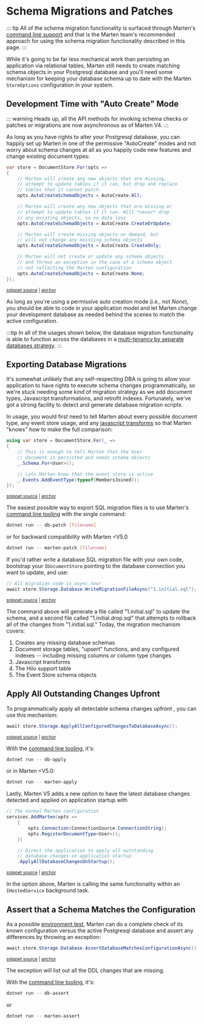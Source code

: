 # Schema Migrations and Patches

::: tip
All of the schema migration functionality is surfaced through Marten's [command line support](/configuration/cli) and that is the Marten team's
recommended approach for using the schema migration functionality described in this page.
:::

While it's going to be far less mechanical work than persisting an application via relational tables, Marten still needs to create
matching schema objects in your Postgresql database and you'll need some mechanism for keeping your database schema up to date
with the Marten `StoreOptions` configuration in your system.

## Development Time with "Auto Create" Mode

::: warning
Heads up, all the API methods for invoking schema checks or patches or migrations are now asynchronous as of Marten V4.
:::

As long as you have rights to alter your Postgresql database, you can happily set up Marten in one of the permissive "AutoCreate"
modes and not worry about schema changes at all as you happily code new features and change existing document types:

<!-- snippet: sample_AutoCreateSchemaObjects -->
<a id='snippet-sample_autocreateschemaobjects'></a>
```cs
var store = DocumentStore.For(opts =>
{
    // Marten will create any new objects that are missing,
    // attempt to update tables if it can, but drop and replace
    // tables that it cannot patch.
    opts.AutoCreateSchemaObjects = AutoCreate.All;

    // Marten will create any new objects that are missing or
    // attempt to update tables if it can. Will *never* drop
    // any existing objects, so no data loss
    opts.AutoCreateSchemaObjects = AutoCreate.CreateOrUpdate;

    // Marten will create missing objects on demand, but
    // will not change any existing schema objects
    opts.AutoCreateSchemaObjects = AutoCreate.CreateOnly;

    // Marten will not create or update any schema objects
    // and throws an exception in the case of a schema object
    // not reflecting the Marten configuration
    opts.AutoCreateSchemaObjects = AutoCreate.None;
});
```
<sup><a href='https://github.com/JasperFx/marten/blob/master/src/CoreTests/StoreOptionsTests.cs#L39-L63' title='Snippet source file'>snippet source</a> | <a href='#snippet-sample_autocreateschemaobjects' title='Start of snippet'>anchor</a></sup>
<!-- endSnippet -->

As long as you're using a permissive auto creation mode (i.e., not _None_), you should be able to code in your application model
and let Marten change your development database as needed behind the scenes to match the active configuration.

:::tip
In all of the usages shown below, the database migration functionality is able to function across the databases in a
[multi-tenancy by separate databases strategy](/configuration/multitenancy).
:::

## Exporting Database Migrations

It's somewhat unlikely that any self-respecting DBA is going to allow your application to have rights to execute schema changes programmatically,
so we're stuck needing some kind of migration strategy as we add document types, Javascript transformations, and retrofit indexes. Fortunately, we've got
a strong facility to detect and generate database migration scripts.

In usage, you would first need to tell Marten about every possible document type, any event store usage, and any
[javascript transforms](/documents/plv8) so that Marten
"knows" how to make the full comparison:

<!-- snippet: sample_configure-document-types-upfront -->
<a id='snippet-sample_configure-document-types-upfront'></a>
```cs
using var store = DocumentStore.For(_ =>
{
    // This is enough to tell Marten that the User
    // document is persisted and needs schema objects
    _.Schema.For<User>();

    // Lets Marten know that the event store is active
    _.Events.AddEventType(typeof(MembersJoined));
});
```
<sup><a href='https://github.com/JasperFx/marten/blob/master/src/EventSourcingTests/Examples/MigrationSamples.cs#L11-L21' title='Snippet source file'>snippet source</a> | <a href='#snippet-sample_configure-document-types-upfront' title='Start of snippet'>anchor</a></sup>
<!-- endSnippet -->

The easiest possible way to export SQL migration files is to use Marten's [command line tooling](/configuration/cli) with the single command:

```bash
dotnet run -- db-patch [filename]
```

or for backward compatibility with Marten <V5.0

```bash
dotnet run -- marten-patch [filename]
```

If you'd rather write a database SQL migration file with your own code, bootstrap your `IDocumentStore` pointing to the database connection you
want to update, and use:

<!-- snippet: sample_WritePatch -->
<a id='snippet-sample_writepatch'></a>
```cs
// All migration code is async now!
await store.Storage.Database.WriteMigrationFileAsync("1.initial.sql");
```
<sup><a href='https://github.com/JasperFx/marten/blob/master/src/Marten.Testing/Examples/MigrationSamples.cs#L19-L23' title='Snippet source file'>snippet source</a> | <a href='#snippet-sample_writepatch' title='Start of snippet'>anchor</a></sup>
<!-- endSnippet -->

The command above will generate a file called "1.initial.sql" to update the schema, and a second file called
"1.initial.drop.sql" that attempts to rollback all of the changes from "1.initial.sql." Today, the migration
mechanism covers:

1. Creates any missing database schemas
1. Document storage tables, "upsert" functions, and any configured indexes -- including missing columns or column type changes
1. Javascript transforms
1. The Hilo support table
1. The Event Store schema objects

## Apply All Outstanding Changes Upfront

To programmatically apply all detectable schema changes upfront , you can use this mechanism:

<!-- snippet: sample_ApplyAllConfiguredChangesToDatabase -->
<a id='snippet-sample_applyallconfiguredchangestodatabase'></a>
```cs
await store.Storage.ApplyAllConfiguredChangesToDatabaseAsync();
```
<sup><a href='https://github.com/JasperFx/marten/blob/master/src/Marten.Testing/Examples/MigrationSamples.cs#L25-L27' title='Snippet source file'>snippet source</a> | <a href='#snippet-sample_applyallconfiguredchangestodatabase' title='Start of snippet'>anchor</a></sup>
<!-- endSnippet -->

With the [command line tooling](/configuration/cli), it's:

```bash
dotnet run -- db-apply
```

or in Marten <V5.0:

```bash
dotnet run -- marten-apply
```

Lastly, Marten V5 adds a new option to have the latest database changes detected and applied on application startup with

<!-- snippet: sample_using_ApplyAllDatabaseChangesOnStartup -->
<a id='snippet-sample_using_applyalldatabasechangesonstartup'></a>
```cs
// The normal Marten configuration
services.AddMarten(opts =>
    {
        opts.Connection(ConnectionSource.ConnectionString);
        opts.RegisterDocumentType<User>();
    })

    // Direct the application to apply all outstanding
    // database changes on application startup
    .ApplyAllDatabaseChangesOnStartup();
```
<sup><a href='https://github.com/JasperFx/marten/blob/master/src/CoreTests/MartenServiceCollectionExtensionsTests.cs#L143-L156' title='Snippet source file'>snippet source</a> | <a href='#snippet-sample_using_applyalldatabasechangesonstartup' title='Start of snippet'>anchor</a></sup>
<!-- endSnippet -->

In the option above, Marten is calling the same functionality within an `IHostedService` background task.

## Assert that a Schema Matches the Configuration

As a possible [environment test](http://codebetter.com/jeremymiller/2006/04/06/environment-tests-and-self-diagnosing-configuration-with-structuremap/), Marten can do a complete check of its known configuration versus the active Postgresql database and assert any differences
by throwing an exception:

<!-- snippet: sample_AssertDatabaseMatchesConfiguration -->
<a id='snippet-sample_assertdatabasematchesconfiguration'></a>
```cs
await store.Storage.Database.AssertDatabaseMatchesConfigurationAsync();
```
<sup><a href='https://github.com/JasperFx/marten/blob/master/src/Marten.Testing/Examples/MigrationSamples.cs#L29-L31' title='Snippet source file'>snippet source</a> | <a href='#snippet-sample_assertdatabasematchesconfiguration' title='Start of snippet'>anchor</a></sup>
<!-- endSnippet -->

The exception will list out all the DDL changes that are missing.

With the [command line tooling](/configuration/cli), it's:

```bash
dotnet run -- db-assert
```

or

```bash
dotnet run -- marten-assert
```
